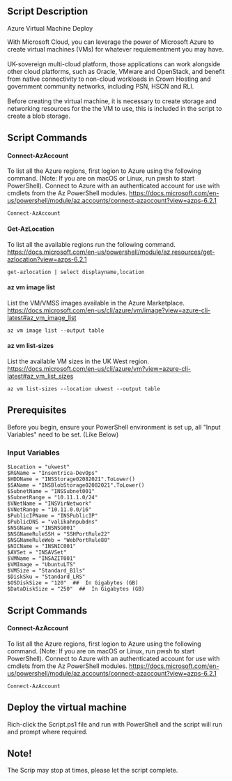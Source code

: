 ## Script Description
Azure Virtual Machine Deploy

With Microsoft Cloud, you can leverage the power of Microsoft Azure to create virtual machines (VMs) for whatever requiementment you may have.<br /><br />
UK-sovereign multi-cloud platform, those applications can work alongside other cloud platforms, such as Oracle, VMware and OpenStack, and benefit from native connectivity to non-cloud workloads in Crown Hosting and government community networks, including PSN, HSCN and RLI.<br /><br />
Before creating the virtual machine, it is necessary to create storage and networking resources for the the VM to use, this is included in the script to create a blob storage.


## Script Commands
####  Connect-AzAccount
To list all the Azure regions, first logion to Azure using the following command. (Note: If you are on macOS or Linux, run pwsh to start PowerShell).
Connect to Azure with an authenticated account for use with cmdlets from the Az PowerShell modules.
https://docs.microsoft.com/en-us/powershell/module/az.accounts/connect-azaccount?view=azps-6.2.1

```
Connect-AzAccount
```

####  Get-AzLocation
To list all the available regions run the following command.
https://docs.microsoft.com/en-us/powershell/module/az.resources/get-azlocation?view=azps-6.2.1
```
get-azlocation | select displayname,location
```

####  az vm image list
List the VM/VMSS images available in the Azure Marketplace.
https://docs.microsoft.com/en-us/cli/azure/vm/image?view=azure-cli-latest#az_vm_image_list
```
az vm image list --output table

```

####  az vm list-sizes
List the available VM sizes in the UK West region.
https://docs.microsoft.com/en-us/cli/azure/vm?view=azure-cli-latest#az_vm_list_sizes
```
az vm list-sizes --location ukwest --output table
```

## Prerequisites
Before you begin, ensure your PowerShell environment is set up, all "Input Variables" need to be set. (Like Below)


### Input Variables
	$Location = "ukwest"
	$RGName = "Insentrica-DevOps"
	$HDDName = "INSStorage02082021".ToLower()
	$SAName = "INSBlobStorage02082021".ToLower()
	$SubnetName = "INSSubnet001"
	$SubnetRange = "10.11.1.0/24"
	$VNetName = "INSVirNetwork"
	$VNetRange = "10.11.0.0/16"
	$PublicIPName = "INSPublicIP"
	$PublicDNS = "valikahnpubdns"
	$NSGName = "INSNSG001"
	$NSGNameRuleSSH = "SSHPortRule22"
	$NSGNameRuleWeb = "WebPortRule80"
	$NICName = "INSNIC001"
	$AVSet = "INSAVSet"
	$VMName = "INSAZIT001"
	$VMImage = "UbuntuLTS"
	$VMSize = "Standard_B1ls"
	$DiskSku = "Standard_LRS"
	$OSDiskSize = "120"  ##  In Gigabytes (GB)
	$DataDiskSize = "250"  ##  In Gigabytes (GB)


## Script Commands
####  Connect-AzAccount
To list all the Azure regions, first logion to Azure using the following command. (Note: If you are on macOS or Linux, run pwsh to start PowerShell).
Connect to Azure with an authenticated account for use with cmdlets from the Az PowerShell modules.
https://docs.microsoft.com/en-us/powershell/module/az.accounts/connect-azaccount?view=azps-6.2.1

```
Connect-AzAccount
```


## Deploy the virtual machine
Rich-click the Script.ps1 file and run with PowerShell and the script will run and prompt where required.


## Note!
The Scrip may stop at times, please let the script complete.<br />